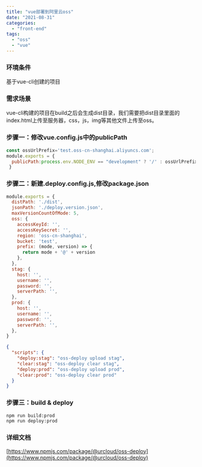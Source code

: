 ```yaml
---
title: "vue部署到阿里云oss"
date: "2021-08-31"
categories: 
  - "front-end"
tags: 
  - "oss"
  - "vue"
---
```


### 环境条件

基于vue-cli创建的项目

### 需求场景

vue-cli构建的项目在build之后会生成dist目录，我们需要把dist目录里面的index.html上传至服务器，css，js，img等其他文件上传至oss。

### 步骤一：修改vue.config.js中的publicPath

```javascript
const ossUrlPrefix='test.oss-cn-shanghai.aliyuncs.com';
module.exports = {
  publicPath:process.env.NODE_ENV == "development" ? '/' : ossUrlPrefix,
 }
```

### 步骤二：新建.deploy.config.js,修改package.json

```javascript
module.exports = {
  distPath: './dist',
  jsonPath: './deploy.version.json',
  maxVersionCountOfMode: 5,
  oss: {
    accessKeyId: '',
    accessKeySecret: '',
    region: 'oss-cn-shanghai',
    bucket: 'test',
    prefix: (mode, version) => {
      return mode + '@' + version
    },
  },
  stag: {
    host: '',
    username: '',
    password: '',
    serverPath: '',
  },
  prod: {
    host: '',
    username: '',
    password: '',
    serverPath: '',
  },
}
```

```json
{
  "scripts": {
    "deploy:stag": "oss-deploy upload stag",
    "clear:stag": "oss-deploy clear stag",
    "deploy:prod": "oss-deploy upload prod",
    "clear:prod": "oss-deploy clear prod"
  }
}
```

### 步骤三：build & deploy

```bash
npm run build:prod
npm run deploy:prod
```

### 详细文档

[https://www.npmjs.com/package/@urcloud/oss-deploy](https://www.npmjs.com/package/@urcloud/oss-deploy)
